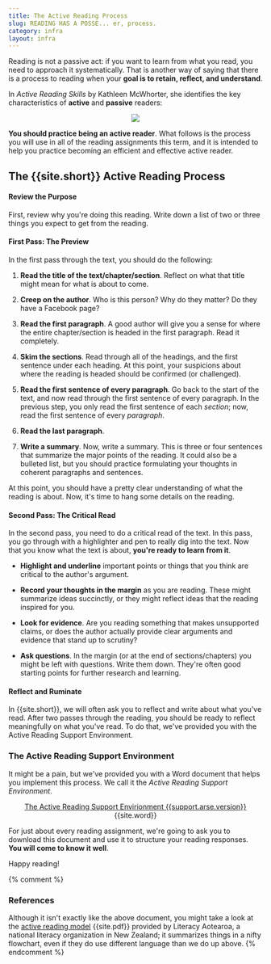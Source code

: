 ```yaml
---
title: The Active Reading Process
slug: READING HAS A POSSE... er, process.
category: infra
layout: infra
---
```


Reading is not a passive act: if you want to learn from what you read, you need to approach it systematically. That is another way of saying that there is a process to reading when your **goal is to retain, reflect, and understand**.

In *Active Reading Skills* by Kathleen McWhorter, she identifies the key characteristics of **active** and **passive** readers:

<div align="center">
	<img src="{{site.base}}/images/active-vs-passive-readers.png" align="center">
</div>

**You should practice being an active reader**. What follows is the process you will use in all of the reading assignments this term, and it is intended to help you practice becoming an efficient and effective active reader.

## The {{site.short}} Active Reading Process

#### Review the Purpose

First, review why you're doing this reading. Write down a list of two or three things you expect to get from the reading.

#### First Pass: The Preview

In the first pass through the text, you should do the following:

1. **Read the title of the text/chapter/section**. Reflect on what that title might mean for what is about to come.

1. **Creep on the author**. Who is this person? Why do they matter? Do they have a Facebook page?

1. **Read the first paragraph**. A good author will give you a sense for where the entire chapter/section is headed in the first paragraph. Read it completely.

1. **Skim the sections**. Read through all of the headings, and the first sentence under each heading. At this point, your suspicions about where the reading is headed should be confirmed (or challenged). 

1. **Read the first sentence of every paragraph**. Go back to the start of the text, and now read through the first sentence of every paragraph. In the previous step, you only read the first sentence of each *section*; now, read the first sentence of every *paragraph*.

1. **Read the last paragraph**.

1. **Write a summary**. Now, write a summary. This is three or four sentences that summarize the major points of the reading. It could also be a bulleted list, but you should practice formulating your thoughts in coherent paragraphs and sentences.

At this point, you should have a pretty clear understanding of what the reading is about. Now, it's time to hang some details on the reading.

#### Second Pass: The Critical Read

In the second pass, you need to do a critical read of the text. In this pass, you go through with a highlighter and pen to really dig into the text. Now that you know what the text is about, **you're ready to learn from it**.

* **Highlight and underline** important points or things that you think are critical to the author's argument.

* **Record your thoughts in the margin** as you are reading. These might summarize ideas succinctly, or they might reflect ideas that the reading inspired for you.

* **Look for evidence**. Are you reading something that makes unsupported claims, or does the author actually provide clear arguments and evidence that stand up to scrutiny?

* **Ask questions**. In the margin (or at the end of sections/chapters) you might be left with questions. Write them down. They're often good starting points for further research and learning.

#### Reflect and Ruminate

In {{site.short}}, we will often ask you to reflect and write about what you've read. After two passes through the reading, you should be ready to reflect meaningfully on what you've read. To do that, we've provided you with the Active Reading Support Environment.

### The Active Reading Support Environment

It might be a pain, but we've provided you with a Word document that helps you implement this process. We call it the *Active Reading Support Environment*.

<div align="center">
	<a href="{{site.arse.url}}">The Active Reading Support Envirionment {{support.arse.version}}</a> {{site.word}}
</div>

For just about every reading assignment, we're going to ask you to download this document and use it to structure your reading responses. **You will come to know it well**.

Happy reading!

{% comment %}

### References

Although it isn't exactly like the above document, you might take a look at the [active reading model](http://www.literacy.org.nz/active-reading-model.php) {{site.pdf}} provided by Literacy Aotearoa, a national literacy organization in New Zealand; it summarizes things in a nifty flowchart, even if they do use different language than we do up above.
{% endcomment %}
